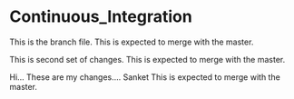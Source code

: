 # Continuous_Integration



This is the branch file.
This is expected to merge  with the master.

This is second set of changes.
This is expected to merge  with the master.


Hi... These are my changes.... Sanket
This is expected to merge  with the master.
